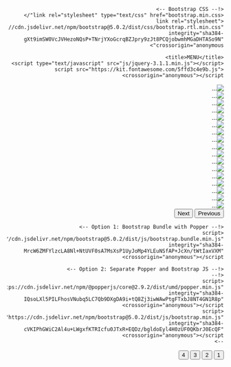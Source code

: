 <!doctype html>
<html lang="ar" dir="rtl">
  <head>
    <!-- Required meta tags -->
    <meta charset="utf-8">
    <meta name="viewport" content="width=device-width, initial-scale=1">

    <!-- Bootstrap CSS -->
    <link rel="stylesheet" type="text/css" href="bootstrap.min.css"/>
    <link rel="stylesheet" href="https://cdn.jsdelivr.net/npm/bootstrap@5.0.2/dist/css/bootstrap.rtl.min.css" integrity="sha384-gXt9imSW0VcJVHezoNQsP+TNrjYXoGcrqBZJpry9zJt8PCQjobwmhMGaDHTASo9N" crossorigin="anonymous">

    <title>MENU</title>
    <script type="text/javascript" src="js/jquery-3.1.1.min.js"></script>
    <script src="https://kit.fontawesome.com/5ffd3c4e9b.js" crossorigin="anonymous"></script>
<script type="text/javascript" src="js/bootstrap.min.js"></script>

  </head>
  <body>
  <div class="container">
	<div id="carouselExampleControls" class="carousel slide" data-bs-ride="carousel">
  <div class="carousel-inner">
    <div class="carousel-item active">
      <img src="menu/1.jpg" class="d-block w-100" alt="...">
    </div>
    <div class="carousel-item">
      <img src="menu/2.jpg" class="d-block w-100" alt="...">
    </div>
    <div class="carousel-item">
      <img src="menu/3.jpg" class="d-block w-100" alt="...">
    </div>
    <div class="carousel-item">
      <img src="menu/4.jpg" class="d-block w-100" alt="...">
    </div>
    <div class="carousel-item">
      <img src="menu/5.jpg" class="d-block w-100" alt="...">
    </div>
    <div class="carousel-item">
      <img src="menu/6.jpg" class="d-block w-100" alt="...">
    </div>
    <div class="carousel-item">
      <img src="menu/7.jpg" class="d-block w-100" alt="...">
    </div>
    <div class="carousel-item">
      <img src="menu/8.jpg" class="d-block w-100" alt="...">
    </div>
    <div class="carousel-item">
      <img src="menu/9.jpg" class="d-block w-100" alt="...">
    </div>
    <div class="carousel-item">
      <img src="menu/10.jpg" class="d-block w-100" alt="...">
    </div>
    <div class="carousel-item">
      <img src="menu/11.jpg" class="d-block w-100" alt="...">
    </div>
    <div class="carousel-item">
      <img src="menu/12.jpg" class="d-block w-100" alt="...">
    </div>
    <div class="carousel-item">
      <img src="menu/13.jpg" class="d-block w-100" alt="...">
    </div>
    <div class="carousel-item">
      <img src="menu/14.jpg" class="d-block w-100" alt="...">
    </div>
    <div class="carousel-item">
      <img src="menu/15.jpg" class="d-block w-100" alt="...">
    </div>
    <div class="carousel-item">
      <img src="menu/16.jpg" class="d-block w-100" alt="...">
    </div>
    <div class="carousel-item">
      <img src="menu/17.jpg" class="d-block w-100" alt="...">
    </div>
  </div>
  <button class="carousel-control-prev" type="button" data-bs-target="#carouselExampleControls" data-bs-slide="next">
    <span class="carousel-control-prev-icon" aria-hidden="true"></span>
    <span class="visually-hidden">Previous</span>
  </button>
  <button class="carousel-control-next" type="button" data-bs-target="#carouselExampleControls" data-bs-slide="prev">
    <span class="carousel-control-next-icon" aria-hidden="true"></span>
    <span class="visually-hidden">Next</span>
  </button>
</div>
    <!-- Optional JavaScript; choose one of the two! -->

    <!-- Option 1: Bootstrap Bundle with Popper -->
    <script src="https://cdn.jsdelivr.net/npm/bootstrap@5.0.2/dist/js/bootstrap.bundle.min.js" integrity="sha384-MrcW6ZMFYlzcLA8Nl+NtUVF0sA7MsXsP1UyJoMp4YLEuNSfAP+JcXn/tWtIaxVXM" crossorigin="anonymous"></script>

    <!-- Option 2: Separate Popper and Bootstrap JS -->
    <!--
    <script src="https://cdn.jsdelivr.net/npm/@popperjs/core@2.9.2/dist/umd/popper.min.js" integrity="sha384-IQsoLXl5PILFhosVNubq5LC7Qb9DXgDA9i+tQ8Zj3iwWAwPtgFTxbJ8NT4GN1R8p" crossorigin="anonymous"></script>
    <script src="https://cdn.jsdelivr.net/npm/bootstrap@5.0.2/dist/js/bootstrap.min.js" integrity="sha384-cVKIPhGWiC2Al4u+LWgxfKTRIcfu0JTxR+EQDz/bgldoEyl4H0zUF0QKbrJ0EcQF" crossorigin="anonymous"></script>
    -->

<div class="btn-toolbar" role="toolbar" aria-label="Toolbar with button groups">
  <div class="btn-group mr-2" role="group" aria-label="First group">
    <button type="button" class="btn btn-secondary">1</button>
    <button type="button" class="btn btn-secondary">2</button>
    <button type="button" class="btn btn-secondary">3</button>
    <button type="button" class="btn btn-secondary">4</button>
  </div>
</div>

  </body>
</html>
